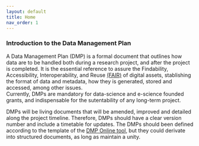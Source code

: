 ```yaml
---
layout: default
title: Home
nav_order: 1
---
```


### Introduction to the Data Management Plan

A Data Management Plan (DMP) is a formal document that outlines how data are to be handled both during a research project, and after the project is completed. 
It is the essential reference to assure the Findability, Accessibility, Interoperability, and Reuse [(FAIR)](https://www.go-fair.org/fair-principles/) of digital assets, 
stablishing the format of data and metadata, how they is generated, stored and accessed, among other issues.  
Currently, DMPs are mandatory for data-science and e-science founded grants, and indispensable for the sutentability of any long-term project.

DMPs will be living documents that will be amended, improved and detailed along the project timeline. Therefore, DMPs should have a clear version number and include a
timetable for updates. The DMPs should been defined according to the template of the [DMP Online tool](https://dmponline.dcc.ac.uk/), 
but they could derivate into structured documents, as long as maintain a unity.
